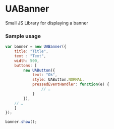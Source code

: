 # UABanner
Small JS Library for displaying a banner


### Sample usage
```javascript
var banner = new UABanner({
	title: "Title",
	text : "Text",
	width: 500,
	buttons: [
		new UAButton({
			text: "Ok",
			style: UAButton.NORMAL,
			pressedEventHandler: function(e) {
				// …
			}
		}),
    // …
	]
});

banner.show();
```
